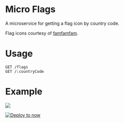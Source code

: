 # Micro Flags
A microservice for getting a flag icon by country code.

Flag icons courtesy of [famfamfam](http://www.famfamfam.com/lab/icons/flags/).

# Usage
```
GET /flags
GET /:countryCode
```

# Example
![](http://hu.md/6Wde/dzFOZXLX.gif)

[![Deploy to now](https://deploy.now.sh/static/button.svg)](https://deploy.now.sh/?repo=https://github.com/hugomd/micro-flags)
